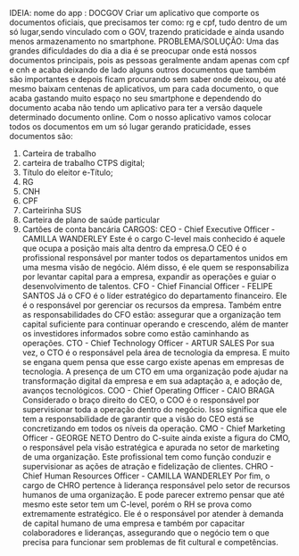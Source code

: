 IDEIA:
nome do app : DOCGOV
Criar um aplicativo que comporte os documentos oficiais, que
precisamos ter como: rg e cpf, tudo dentro de um só lugar,sendo
vinculado com o GOV, trazendo praticidade e ainda usando
menos armazenamento no smartphone.
PROBLEMA/SOLUÇÃO:
Uma das grandes dificuldades do dia a dia é se preocupar onde
está nossos documentos principais, pois as pessoas geralmente
andam apenas com cpf e cnh e acaba deixando de lado alguns
outros documentos que também são importantes e depois ficam
procurando sem saber onde deixou, ou até mesmo baixam
centenas de aplicativos, um para cada documento, o que acaba
gastando muito espaço no seu smartphone e dependendo do
documento acaba não tendo um aplicativo para ter a versão
daquele determinado documento online.
Com o nosso aplicativo vamos colocar todos os documentos em
um só lugar gerando praticidade, esses documentos são:
1. Carteira de trabalho
2. carteira de trabalho CTPS digital;
3. Título do eleitor e-Título;
4. RG
5. CNH
6. CPF
7. Carteirinha SUS
8. Carteira de plano de saúde particular
9. Cartões de conta bancária
CARGOS:
CEO - Chief Executive Officer - CAMILLA WANDERLEY
Este é o cargo C-level mais conhecido é aquele que ocupa a
posição mais alta dentro da empresa.O CEO é o profissional
responsável por manter todos os departamentos unidos em uma
mesma visão de negócio.
Além disso, é ele quem se responsabiliza por levantar capital para
a empresa, expandir as operações e guiar o desenvolvimento de
talentos.
CFO - Chief Financial Officer - FELIPE SANTOS
Já o CFO é o líder estratégico do departamento financeiro. Ele é o
responsável por gerenciar os recursos da empresa.
Também entre as responsabilidades do CFO estão: assegurar que
a organização tem capital suficiente para continuar operando e
crescendo, além de manter os investidores informados sobre
como estão caminhando as operações.
CTO - Chief Technology Officer - ARTUR SALES
Por sua vez, o CTO é o responsável pela área de tecnologia da
empresa. E muito se engana quem pensa que esse cargo existe
apenas em empresas de tecnologia.
A presença de um CTO em uma organização pode ajudar na
transformação digital da empresa e em sua adaptação a, e
adoção de, avanços tecnológicos.
COO - Chief Operating Officer - CAIO BRAGA
Considerado o braço direito do CEO, o COO é o responsável por
supervisionar toda a operação dentro do negócio.
Isso significa que ele tem a responsabilidade de garantir que a
visão do CEO está se concretizando em todos os níveis da
operação.
CMO - Chief Marketing Officer - GEORGE NETO
Dentro do C-suite ainda existe a figura do CMO, o responsável
pela visão estratégica e apurada no setor de marketing de uma
organização.
Este profissional tem como função conduzir e supervisionar as
ações de atração e fidelização de clientes.
CHRO - Chief Human Resources Officer -
CAMILLA WANDERLEY
Por fim, o cargo de CHRO pertence à liderança responsável pelo
setor de recursos humanos de uma organização.
E pode parecer extremo pensar que até mesmo este setor tem um
C-level, porém o RH se prova como extremamente estratégico.
Ele é o responsável por atender à demanda de capital humano de
uma empresa e também por capacitar colaboradores e
lideranças, assegurando que o negócio tem o que precisa para
funcionar sem problemas de fit cultural e competências.
